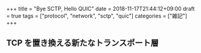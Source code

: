 +++
title = "Bye SCTP, Hello QUIC"
date = 2018-11-17T21:44:12+09:00
draft = true
tags = ["protocol", "network", "sctp", "quic"]
categories = ["雑記"]
+++

## TCP を置き換える新たなトランスポート層
